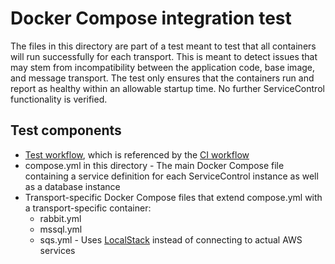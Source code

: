 # Docker Compose integration test

The files in this directory are part of a test meant to test that all containers will run successfully for each transport. This is meant to detect issues that may stem from incompatibility between the application code, base image, and message transport. The test only ensures that the containers run and report as healthy within an allowable startup time. No further ServiceControl functionality is verified.

## Test components

* [Test workflow](/.github/workflows/container-integration-test.yml), which is referenced by the [CI workflow](/.github/workflows/container-integration-test.yml)
* compose.yml in this directory - The main Docker Compose file containing a service definition for each ServiceControl instance as well as a database instance
* Transport-specific Docker Compose files that extend compose.yml with a transport-specific container:
  * rabbit.yml
  * mssql.yml
  * sqs.yml - Uses [LocalStack](https://www.localstack.cloud/) instead of connecting to actual AWS services


